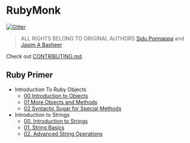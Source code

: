 # RubyMonk
[![Gitter](https://img.shields.io/gitter/room/nwjs/nw.js.svg?style=flat-square)](https://gitter.im/rubymonk-back/Lobby#)
> ALL RIGHTS BELONG TO ORIGINAL AUTHORS [Sidu Ponnappa](https://twitter.com/ponnappa)  and [Jasim A Basheer](https://twitter.com/jasim_ab)

Check out [CONTRIBUTING.md](https://github.com/Fahrenhei7/rubymonk/blob/master/CONTRIBUTING.md).

## Ruby Primer
- Introduction To Ruby Objects
  - [00 Introduction to Objects](https://github.com/Fahrenhei7/rubymonk/blob/master/ruby_primer/introduction_to_ruby_objects/0_0_introduction_to_objects.md)
  - [01 More Objects and Methods](https://github.com/Fahrenhei7/rubymonk/blob/master/ruby_primer/introduction_to_ruby_objects/0_1_more_objects_and_methods.md)
  - [02 Syntactic Sugar for Special Methods](https://github.com/Fahrenhei7/rubymonk/blob/master/ruby_primer/introduction_to_ruby_objects/0_2_syntactic_sugar_for_special_methods.md)
- Introduction to Strings
  - [00. Introduction to Strings](https://github.com/Fahrenhei7/rubymonk/blob/master/ruby_primer/introduction_to_strings/1_0_introduction_to_strings.md)
  - [01. String Basics](https://github.com/Fahrenhei7/rubymonk/blob/master/ruby_primer/introduction_to_strings/1_1_string_basics.md)
  - [02. Advanced String Operations](https://github.com/Fahrenhei7/rubymonk/blob/master/ruby_primer/introduction_to_strings/1_2_advanced_string_operations.md)
